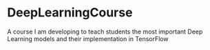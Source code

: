 # DeepLearningCourse
A course I am developing to teach students the most important Deep Learning models and their implementation in TensorFlow
